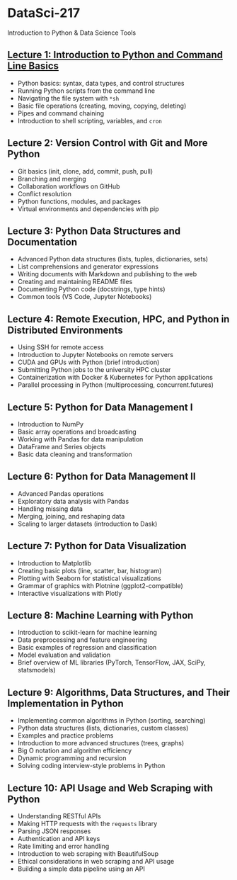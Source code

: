 # DataSci-217
Introduction to Python & Data Science Tools

## [Lecture 1: Introduction to Python and Command Line Basics](lecture01.md)
- Python basics: syntax, data types, and control structures
- Running Python scripts from the command line
- Navigating the file system with `*sh`
- Basic file operations (creating, moving, copying, deleting)
- Pipes and command chaining
- Introduction to shell scripting, variables, and `cron`

## Lecture 2: Version Control with Git and More Python
- Git basics (init, clone, add, commit, push, pull)
- Branching and merging
- Collaboration workflows on GitHub
- Conflict resolution 
- Python functions, modules, and packages
- Virtual environments and dependencies with pip

## Lecture 3: Python Data Structures and Documentation
- Advanced Python data structures (lists, tuples, dictionaries, sets)
- List comprehensions and generator expressions
- Writing documents with Markdown and publishing to the web
- Creating and maintaining README files
- Documenting Python code (docstrings, type hints)
- Common tools (VS Code, Jupyter Notebooks)

## Lecture 4: Remote Execution, HPC, and Python in Distributed Environments
- Using SSH for remote access
- Introduction to Jupyter Notebooks on remote servers
- CUDA and GPUs with Python (brief introduction)
- Submitting Python jobs to the university HPC cluster
- Containerization with Docker & Kubernetes for Python applications
- Parallel processing in Python (multiprocessing, concurrent.futures)

## Lecture 5: Python for Data Management I
- Introduction to NumPy
- Basic array operations and broadcasting
- Working with Pandas for data manipulation
- DataFrame and Series objects
- Basic data cleaning and transformation

## Lecture 6: Python for Data Management II
- Advanced Pandas operations
- Exploratory data analysis with Pandas
- Handling missing data
- Merging, joining, and reshaping data
- Scaling to larger datasets (introduction to Dask)

## Lecture 7: Python for Data Visualization
- Introduction to Matplotlib
- Creating basic plots (line, scatter, bar, histogram)
- Plotting with Seaborn for statistical visualizations
- Grammar of graphics with Plotnine (ggplot2-compatible)
- Interactive visualizations with Plotly

## Lecture 8: Machine Learning with Python
- Introduction to scikit-learn for machine learning
- Data preprocessing and feature engineering
- Basic examples of regression and classification
- Model evaluation and validation
- Brief overview of ML libraries (PyTorch, TensorFlow, JAX, SciPy, statsmodels)

## Lecture 9: Algorithms, Data Structures, and Their Implementation in Python
- Implementing common algorithms in Python (sorting, searching)
- Python data structures (lists, dictionaries, custom classes)
- Examples and practice problems
- Introduction to more advanced structures (trees, graphs)
- Big O notation and algorithm efficiency
- Dynamic programming and recursion
- Solving coding interview-style problems in Python

## Lecture 10: API Usage and Web Scraping with Python
- Understanding RESTful APIs
- Making HTTP requests with the `requests` library
- Parsing JSON responses
- Authentication and API keys
- Rate limiting and error handling
- Introduction to web scraping with BeautifulSoup
- Ethical considerations in web scraping and API usage
- Building a simple data pipeline using an API